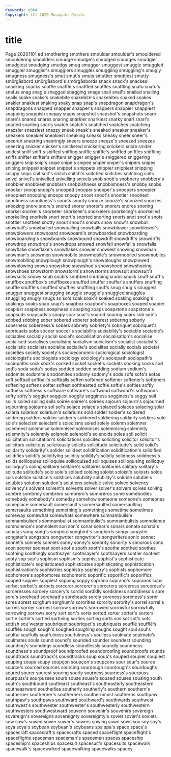 ```yaml
---
Keywords: 8064
Copyright: (C) 2020 Masayuki Onishi
---
```


# title
Page 20201101
ed smothering smothers smoulder smoulder's
smouldered smouldering smoulders smudge smudge's smudged smudges smudgier smudgiest smudging
smudgy smug smugger smuggest smuggle smuggled smuggler smuggler's smugglers smuggles
smuggling smuggling's smugly smugness smugness's smut smut's smuts smuttier smuttiest
smutty smörgåsbord smörgåsbord's smörgåsbords snack snack's snacked snacking snacks snaffle
snaffle's snaffled snaffles snaffling snafu snafu's snafus snag snag's snagged
snagging snags snail snail's snailed snailing snails snake snake's snakebite
snakebite's snakebites snaked snakes snakier snakiest snaking snaky snap snap's
snapdragon snapdragon's snapdragons snapped snapper snapper's snappers snappier snappiest snapping
snappish snappy snaps snapshot snapshot's snapshots snare snare's snared snares
snaring snarkier snarkiest snarky snarl snarl's snarled snarling snarls snatch
snatch's snatched snatches snatching snazzier snazziest snazzy sneak sneak's sneaked
sneaker sneaker's sneakers sneakier sneakiest sneaking sneaks sneaky sneer sneer's
sneered sneering sneeringly sneers sneeze sneeze's sneezed sneezes sneezing snicker
snicker's snickered snickering snickers snide snider snidest sniff sniff's sniffed
sniffing sniffle sniffle's sniffled sniffles sniffling sniffs snifter snifter's snifters
snigger snigger's sniggered sniggering sniggers snip snip's snipe snipe's sniped
sniper sniper's snipers snipes sniping snipped snippet snippet's snippets snippier
snippiest snipping snippy snips snit snit's snitch snitch's snitched snitches
snitching snits snivel snivel's snivelled snivelling snivels snob snob's snobbery
snobbery's snobbier snobbiest snobbish snobbishness snobbishness's snobby snobs snooker snoop
snoop's snooped snooper snooper's snoopers snoopier snoopiest snooping snoops snoopy
snoot snoot's snootier snootiest snootiness snootiness's snoots snooty snooze snooze's
snoozed snoozes snoozing snore snore's snored snorer snorer's snorers snores
snoring snorkel snorkel's snorkeler snorkeler's snorkelers snorkeling's snorkelled snorkelling snorkels
snort snort's snorted snorting snorts snot snot's snots snottier snottiest
snotty snout snout's snouts snow snow's snowball snowball's snowballed snowballing
snowballs snowblower snowblower's snowblowers snowboard snowboard's snowboarded snowboarding snowboarding's snowboards
snowbound snowdrift snowdrift's snowdrifts snowdrop snowdrop's snowdrops snowed snowfall snowfall's
snowfalls snowflake snowflake's snowflakes snowier snowiest snowing snowman snowman's snowmen
snowmobile snowmobile's snowmobiled snowmobiles snowmobiling snowplough snowplough's snowploughs snowplowed snowplowing
snows snowshoe snowshoe's snowshoed snowshoeing snowshoes snowstorm snowstorm's snowstorms snowsuit
snowsuit's snowsuits snowy snub snub's snubbed snubbing snubs snuck snuff
snuff's snuffbox snuffbox's snuffboxes snuffed snuffer snuffer's snuffers snuffing snuffle
snuffle's snuffled snuffles snuffling snuffs snug snug's snugged snugger snuggest
snugging snuggle snuggle's snuggled snuggles snuggling snugly snugs so so's
soak soak's soaked soaking soaking's soakings soaks soap soap's soapbox
soapbox's soapboxes soaped soapier soapiest soapiness soapiness's soaping soaps soapstone
soapstone's soapsuds soapsuds's soapy soar soar's soared soaring soars sob
sob's sobbed sobbing sober sobered soberer soberest sobering soberly soberness
soberness's sobers sobriety sobriety's sobriquet sobriquet's sobriquets sobs soccer soccer's
sociability sociability's sociable sociable's sociables sociably social social's socialisation socialisation's
socialise socialised socialises socialising socialism socialism's socialist socialist's socialistic socialists
socialite socialite's socialites socially socials societal societies society society's socioeconomic
sociological sociologist sociologist's sociologists sociology sociology's sociopath sociopath's sociopaths sock
sock's socked socket socket's sockets socking socks sod sod's soda
soda's sodas sodded sodden sodding sodium sodium's sodomite sodomite's sodomites
sodomy sodomy's sods sofa sofa's sofas soft softball softball's softballs
soften softened softener softener's softeners softening softens softer softest softhearted
softie softie's softies softly softness softness's software software's softwood softwood's
softwoods softy softy's soggier soggiest soggily sogginess sogginess's soggy soil
soil's soiled soiling soils soirée soirée's soirées sojourn sojourn's sojourned
sojourning sojourns sol sol's solace solace's solaced solaces solacing solar
solaria solarium solarium's solariums sold solder solder's soldered soldering solders
soldier soldier's soldiered soldiering soldierly soldiers sole sole's solecism solecism's
solecisms soled solely solemn solemner solemnest solemnise solemnised solemnises solemnising
solemnity solemnity's solemnly solenoid solenoid's solenoids soles soli solicit solicitation
solicitation's solicitations solicited soliciting solicitor solicitor's solicitors solicitous solicitously solicits
solicitude solicitude's solid solid's solidarity solidarity's solider solidest solidification solidification's
solidified solidifies solidify solidifying solidity solidity's solidly solidness solidness's solids
soliloquies soliloquise soliloquised soliloquises soliloquising soliloquy soliloquy's soling solitaire solitaire's
solitaires solitaries solitary solitary's solitude solitude's solo solo's soloed soloing
soloist soloist's soloists solos sols solstice solstice's solstices solubility solubility's
soluble soluble's solubles solution solution's solutions solvable solve solved solvency
solvency's solvent solvent's solvents solver solver's solvers solves solving sombre
sombrely sombrero sombrero's sombreros some somebodies somebody somebody's someday somehow
someone someone's someones someplace somersault somersault's somersaulted somersaulting somersaults something
something's somethings sometime sometimes someway somewhat somewhats somewhere somnambulism somnambulism's
somnambulist somnambulist's somnambulists somnolence somnolence's somnolent son son's sonar sonar's
sonars sonata sonata's sonatas song song's songbird songbird's songbirds songs
songster songster's songsters songwriter songwriter's songwriters sonic sonnet sonnet's sonnets
sonnies sonny sonny's sonority sonority's sonorous sons soon sooner soonest
soot soot's sooth sooth's soothe soothed soothes soothing soothingly soothsayer
soothsayer's soothsayers sootier sootiest sooty sop sop's sophism sophism's sophist
sophist's sophisticate sophisticate's sophisticated sophisticates sophisticating sophistication sophistication's sophistries sophistry
sophistry's sophists sophomore sophomore's sophomores sophomoric soporific soporific's soporifics sopped
soppier soppiest sopping soppy soprano soprano's sopranos sops sorbet sorbet's
sorbets sorcerer sorcerer's sorcerers sorceress sorceress's sorceresses sorcery sorcery's sordid
sordidly sordidness sordidness's sore sore's sorehead sorehead's soreheads sorely soreness
soreness's sorer sores sorest sorghum sorghum's sororities sorority sorority's sorrel
sorrel's sorrels sorrier sorriest sorrow sorrow's sorrowed sorrowful sorrowfully sorrowing
sorrows sorry sort sort's sorta sorted sorter sorter's sorters sortie
sortie's sortied sortieing sorties sorting sorts sos sot sot's sots
sottish sou'wester soubriquet soubriquet's soubriquets soufflé soufflé's soufflés sough sough's
soughed soughing soughs sought soul soul's soulful soulfully soulfulness soulfulness's
soulless soulmate soulmate's soulmates souls sound sound's sounded sounder soundest
sounding sounding's soundings soundless soundlessly soundly soundness soundness's soundproof soundproofed
soundproofing soundproofs sounds soundtrack soundtrack's soundtracks soup soup's souped soupier
soupiest souping soups soupy soupçon soupçon's soupçons sour sour's source
source's sourced sources sourcing sourdough sourdough's sourdoughs soured sourer sourest
souring sourly sourness sourness's sourpuss sourpuss's sourpusses sours souse souse's
soused souses sousing south south's southbound southeast southeast's southeasterly southeastern
southeastward southerlies southerly southerly's southern southern's southerner southerner's southerners southernmost
southerns southpaw southpaw's southpaws southward southward's southwards southwest southwest's southwester
southwester's southwesterly southwestern southwesters southwestward souvenir souvenir's souvenirs sovereign sovereign's
sovereigns sovereignty sovereignty's soviet soviet's soviets sow sow's sowed sower
sower's sowers sowing sown sows sox soy soy's soya soya's
soybean soybean's soybeans spa spa's space space's spacecraft spacecraft's spacecrafts
spaced spaceflight spaceflight's spaceflights spaceman spaceman's spacemen spaces spaceship spaceship's
spaceships spacesuit spacesuit's spacesuits spacewalk spacewalk's spacewalked spacewalking spacewalks spacey
